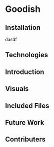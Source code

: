 # Goodish

## Installation 

dasdf

## Technologies

## Introduction

## Visuals 

## Included Files

## Future Work 

## Contributers
